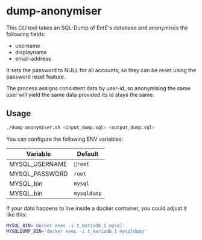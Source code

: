 # dump-anonymiser

This CLI tool takes an SQL-Dump of EntE's database and anonymises the following fields:

- username
- displayname
- email-address

It sets the password to NULL for all accounts, so they can be reset using the password reset feature.

The process assigns consistent data by user-id, so anonymising the same user will yield the same data provided its id stays the same.

## Usage

```sh
./dump-anonymiser.sh <input_dump.sql> <output_dump.sql>
```

You can configure the following ENV variables:

| Variable       | Default     |
| -------------- | ----------- |
| MYSQL_USERNAME | `root`      |
| MYSQL_PASSWORD | `root`      |
| MYSQL_bin      | `mysql`     |
| MYSQL_bin      | `mysqldump` |

If your data happens to live inside a docker container, you could adjust it like this:

```sh
MYSQL_BIN='docker exec -i t_mariadb_1 mysql'
MYSQLDUMP_BIN='docker exec -i t_mariadb_1 mysqldump'
```

